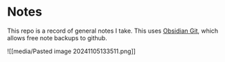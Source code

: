 # Notes

This repo is a record of general notes I take. This uses [Obsidian Git](https://github.com/Vinzent03/obsidian-git), which allows free note backups to github.

![[media/Pasted image 20241105133511.png]]